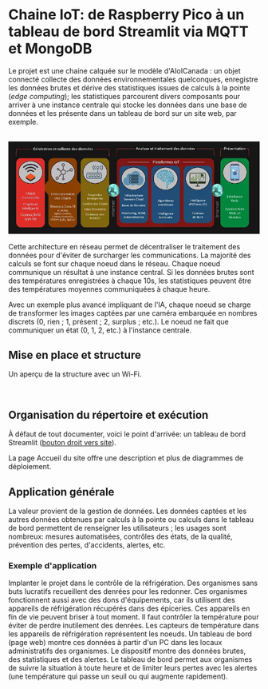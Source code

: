 # Chaine IoT: de Raspberry Pico à un tableau de bord Streamlit via MQTT et MongoDB

Le projet est une chaine calquée sur le modèle d'AIoICanada : un objet connecté collecte des données environnementales quelconques, enregistre les données brutes et dérive des statistiques issues de calculs à la pointe (*edge computing*); les statistiques parcourent divers composants pour arriver à une instance centrale qui stocke les données dans une base de données et les présente dans un tableau de bord sur un site web, par exemple.

<img src="img/model1.jpg" alt="" width="800">

<img src="img/model2.jpg" alt="" width="800">

Cette architecture en réseau permet de décentraliser le traitement des données pour d'éviter de surcharger les communications. La majorité des calculs se font sur chaque noeud dans le réseau. Chaque noeud communique un résultat à une instance central. Si les données brutes sont des températures enregistrées à chaque 10s, les statistiques peuvent être des températures moyennes communiquées à chaque heure. 

Avec un exemple plus avancé impliquant de l'IA, chaque noeud se charge de transformer les images captées par une caméra embarquée en nombres discrets (0, rien ; 1, présent ; 2, surplus ; etc.). Le noeud ne fait que communiquer un état (0, 1, 2, etc.) à l'instance centrale.

## Mise en place et structure

Un aperçu de la structure avec un Wi-Fi.

<img src="img/diagramme_deploiement_wifi.png" alt="" width="800">

## Organisation du répertoire et exécution

À défaut de tout documenter, voici le point d'arrivée: un tableau de bord Streamlit (<a href="https://toucan-fortune-streamlit-projet-integrateur-01-accueil-0fsbkp.streamlit.app/">bouton droit vers site</a>).

La page Accueil du site offre une description et plus de diagrammes de déploiement.

## Application générale

La valeur provient de la gestion de données. Les données captées et les autres données obtenues par calculs à la pointe ou calculs dans le tableau de bord permettent de renseigner les utilisateurs ; les usages sont nombreux: mesures automatisées, contrôles des états, de la qualité, prévention des pertes, d'accidents, alertes, etc.

### Exemple d'application

Implanter le projet dans le contrôle de la réfrigération. Des organismes sans buts lucratifs recueillent des denrées pour les redonner. Ces organismes fonctionnent aussi avec des dons d'équipements, car ils utilisent des appareils de réfrigération récupérés dans des épiceries. Ces appareils en fin de vie peuvent briser à tout moment. Il faut contrôler la température pour éviter de perdre inutilement des denrées. Les capteurs de température dans les appareils de réfrigération représentent les noeuds. Un tableau de bord (page web) montre ces données à partir d'un PC dans les locaux administratifs des organismes. Le dispositif montre des données brutes, des statistiques et des alertes. Le tableau de bord permet aux organismes de suivre la situation à toute heure et de limiter leurs pertes avec les alertes (une température qui passe un seuil ou qui augmente rapidement).
